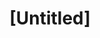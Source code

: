 ---
pid: mx82
title: "[Untitled]"
location_transcription: 
coordinates: "[-75.225534449552, 39.952648484183]"
zipcode: 
gen_neighborhood: 
neighborhood: 
outside_phl: 
age: '7'
age_range: 6-13
instagram: 
image_file_name: mx_82.jpg
proposal_transcription: 
topic: Love
topic_summary: '0'
type: Other No Form
keywords_other: 
credit: Emerald
image_labels: Heart
twitter: 
facebook: 
permalink: "/monuments/mx82/"
layout: item-page
---